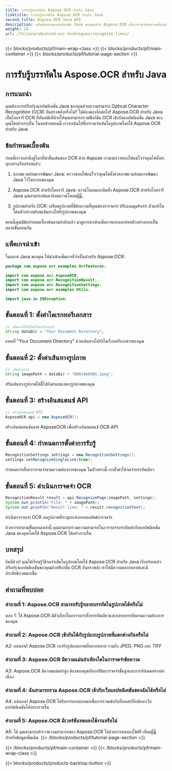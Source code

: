 ```yaml
---
title: การรับรู้บรรทัดใน Aspose.OCR สำหรับ Java
linktitle: การรับรู้บรรทัดใน Aspose.OCR สำหรับ Java
second_title: Aspose.OCR Java API
description: เสริมศักยภาพแอปพลิเคชัน Java ของคุณด้วย Aspose.OCR เพื่อการจดจำข้อความที่แม่นยำ บูรณาการได้ง่าย มีความแม่นยำสูง
weight: 14
url: /th/java/advanced-ocr-techniques/recognize-lines/
---
```


{{< blocks/products/pf/main-wrap-class >}}
{{< blocks/products/pf/main-container >}}
{{< blocks/products/pf/tutorial-page-section >}}

# การรับรู้บรรทัดใน Aspose.OCR สำหรับ Java

## การแนะนำ

คุณต้องการปรับปรุงแอปพลิเคชัน Java ของคุณด้วยความสามารถ Optical Character Recognition (OCR) อันทรงพลังหรือไม่? ไม่ต้องมองอีกต่อไป! Aspose.OCR สำหรับ Java เป็นไลบรารี OCR ที่ทันสมัยที่ช่วยให้คุณสามารถรวมฟังก์ชัน OCR เข้ากับแอปพลิเคชัน Java ของคุณได้อย่างราบรื่น ในบทช่วยสอนนี้ เราจะเน้นไปที่การจดจำเส้นในรูปภาพโดยใช้ Aspose.OCR สำหรับ Java

## ข้อกำหนดเบื้องต้น

ก่อนที่เราจะดำดิ่งสู่โลกที่น่าตื่นเต้นของ OCR ด้วย Aspose เรามาตรวจสอบให้แน่ใจว่าคุณได้ตั้งค่าทุกอย่างเรียบร้อยแล้ว:

1. สภาพแวดล้อมการพัฒนา Java: ตรวจสอบให้แน่ใจว่าคุณได้ตั้งค่าสภาพแวดล้อมการพัฒนา Java ไว้ในระบบของคุณ

2.  Aspose.OCR สำหรับไลบรารี Java: ดาวน์โหลดและติดตั้ง Aspose.OCR สำหรับไลบรารี Java คุณสามารถค้นหาลิงค์ดาวน์โหลด[ที่นี่](https://releases.aspose.com/ocr/java/).

3.  รูปภาพสำหรับ OCR: เตรียมรูปภาพที่มีข้อความที่คุณต้องการจดจำ ปรับ`imagePath` ตัวแปรในโค้ดตัวอย่างพร้อมเส้นทางไปยังรูปภาพของคุณ

ตอนนี้คุณมีข้อกำหนดเบื้องต้นตามลำดับแล้ว มาดูการนำเข้าแพ็คเกจและแยกย่อยตัวอย่างออกเป็นหลายขั้นตอนกัน

## แพ็คเกจนำเข้า

ในคลาส Java ของคุณ ให้นำเข้าแพ็คเกจที่จำเป็นสำหรับ Aspose.OCR:

```java
package com.aspose.ocr.examples.OcrFeatures;

import com.aspose.ocr.AsposeOCR;
import com.aspose.ocr.RecognitionResult;
import com.aspose.ocr.RecognitionSettings;
import com.aspose.ocr.examples.Utils;

import java.io.IOException;
```

## ขั้นตอนที่ 1: ตั้งค่าไดเรกทอรีเอกสาร

```java
// เส้นทางไปยังไดเร็กทอรีเอกสาร
String dataDir = "Your Document Directory";
```

แทนที่ "Your Document Directory" ด้วยเส้นทางไปยังไดเร็กทอรีเอกสารของคุณ

## ขั้นตอนที่ 2: ตั้งค่าเส้นทางรูปภาพ

```java
// เส้นทางภาพ
String imagePath = dataDir + "0001460985.Jpeg";
```

ปรับเส้นทางรูปภาพให้ชี้ไปยังตำแหน่งของรูปภาพของคุณ

## ขั้นตอนที่ 3: สร้างอินสแตนซ์ API

```java
// สร้างอินสแตนซ์ API
AsposeOCR api = new AsposeOCR();
```

สร้างอินสแตนซ์คลาส AsposeOCR เพื่อสร้างอินสแตนซ์ OCR API

## ขั้นตอนที่ 4: กำหนดการตั้งค่าการรับรู้

```java
RecognitionSettings settings = new RecognitionSettings();
settings.setRecognizeSingleLine(true);
```

กำหนดการตั้งค่าการจดจำตามความต้องการของคุณ ในตัวอย่างนี้ เราตั้งค่าให้จดจำบรรทัดเดียว

## ขั้นตอนที่ 5: ดำเนินการจดจำ OCR

```java
RecognitionResult result = api.RecognizePage(imagePath, settings);
System.out.println("File: " + imagePath);
System.out.println("Result line: " + result.recognitionText);
```

ดำเนินการจดจำ OCR บนรูปภาพที่ระบุและส่งออกผลลัพธ์การจดจำ

ด้วยการทำตามขั้นตอนเหล่านี้ คุณสามารถรวมความสามารถในการจดจำบรรทัดเข้ากับแอปพลิเคชัน Java ของคุณโดยใช้ Aspose.OCR ได้อย่างราบรื่น

## บทสรุป

ยินดีด้วย! คุณได้เรียนรู้วิธีจดจำเส้นในรูปภาพโดยใช้ Aspose.OCR สำหรับ Java เรียบร้อยแล้ว ปรับปรุงแอปพลิเคชันของคุณด้วยฟังก์ชัน OCR อันทรงพลัง ทำให้มีความหลากหลายและมีประสิทธิภาพมากขึ้น

## คำถามที่พบบ่อย

### คำถามที่ 1: Aspose.OCR สามารถรับรู้หลายบรรทัดในรูปภาพได้หรือไม่

ตอบ 1: ใช่ Aspose.OCR มีตัวเลือกในการจดจำทั้งบรรทัดเดียวและหลายบรรทัดตามความต้องการของคุณ

### คำถามที่ 2: Aspose.OCR เข้ากันได้กับรูปแบบรูปภาพที่แตกต่างกันหรือไม่

A2: แน่นอน! Aspose.OCR รองรับรูปแบบภาพที่หลากหลาย รวมถึง JPEG, PNG และ TIFF

### คำถามที่ 3: Aspose.OCR มีความแม่นยำเพียงใดในการจดจำข้อความ

A3: Aspose.OCR มีความแม่นยำสูง ต้องขอบคุณอัลกอริธึมการจดจำขั้นสูงและการอัปเดตอย่างต่อเนื่อง

### คำถามที่ 4: ฉันสามารถรวม Aspose.OCR เข้ากับเว็บแอปพลิเคชันของฉันได้หรือไม่

A4: แน่นอน! Aspose.OCR ได้รับการออกแบบมาเพื่อการรวมเข้ากับทั้งเดสก์ท็อปและเว็บแอปพลิเคชันได้อย่างราบรื่น

### คำถามที่ 5: Aspose.OCR มีเวอร์ชันทดลองใช้งานหรือไม่

 A5: ได้ คุณสามารถสำรวจความสามารถของ Aspose.OCR ได้ด้วยการทดลองใช้ฟรี เยี่ยม[ที่นี่](https://releases.aspose.com/) สำหรับข้อมูลเพิ่มเติม.
{{< /blocks/products/pf/tutorial-page-section >}}

{{< /blocks/products/pf/main-container >}}
{{< /blocks/products/pf/main-wrap-class >}}

{{< blocks/products/products-backtop-button >}}
